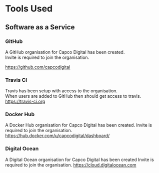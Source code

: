 
# Tools Used

## Software as a Service

### GitHub

A GitHub organisation for Capco Digital has been created.  
Invite is required to join the organisation.

https://github.com/capcodigital

### Travis CI

Travis has been setup with access to the organisation.  
When users are added to GitHub then should get access to travis.  
https://travis-ci.org

### Docker Hub 

A Docker Hub organisation for Capco Digital has been created.
Invite is required to join the organisation.
https://hub.docker.com/u/capcodigital/dashboard/

### Digital Ocean

A Digital Ocean organisation for Capco Digital has been created
Invite is required to join the organisation.
https://cloud.digitalocean.com
